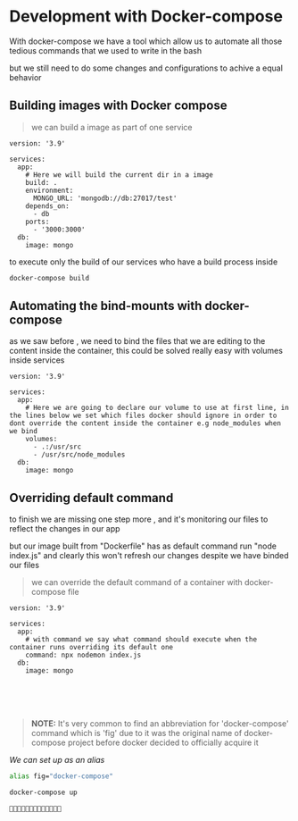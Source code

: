 # Development with Docker-compose

With docker-compose we have a tool which allow us to automate all those tedious commands that we used to write in the bash

but we still need to do some changes and configurations to achive a equal behavior

## Building images with Docker compose

> we can build a image as part of one service

```docker-compose
version: '3.9'

services:
  app:
    # Here we will build the current dir in a image
    build: .
    environment:
      MONGO_URL: 'mongodb://db:27017/test'
    depends_on:
      - db
    ports:
      - '3000:3000'
  db:
    image: mongo

```

to execute only the build of our services who have a build process inside

```sh
docker-compose build
```

## Automating the bind-mounts with docker-compose

as we saw before , we need to bind the files that we are editing to the content inside the container, this could be solved really easy with volumes inside services

```docker-compose
version: '3.9'

services:
  app:
    # Here we are going to declare our volume to use at first line, in the lines below we set which files docker should ignore in order to dont override the content inside the container e.g node_modules when we bind
    volumes:
      - .:/usr/src
      - /usr/src/node_modules
  db:
    image: mongo

```

## Overriding default command

to finish we are missing one step more , and it's monitoring our files to reflect the changes in our app

but our image built from "Dockerfile" has as default command run "node index.js" and clearly this won't refresh our changes
despite we have binded our files

> we can override the default command of a container with docker-compose file

```docker-compose
version: '3.9'

services:
  app:
    # with command we say what command should execute when the container runs overriding its default one
    command: npx nodemon index.js
  db:
    image: mongo

```

</br>

</br>

</br>

> **NOTE:** It's very common to find an abbreviation for 'docker-compose' command which is 'fig' due to it was the original name of docker-compose project before docker decided to officially acquire it

_We can set up as an alias_

```sh
alias fig="docker-compose"

docker-compose up

🚀🚀🚀🚀🌟🌟✨🌟🌟🚀🚀🚀🚀
```
